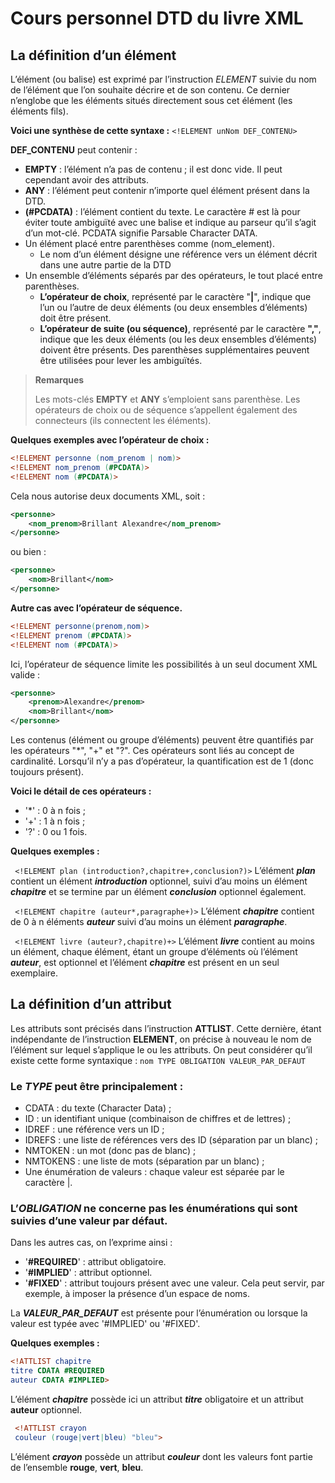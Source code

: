 # Cours personnel DTD du livre XML

## La définition d’un élément

L’élément (ou balise) est exprimé par l’instruction _ELEMENT_ suivie du nom de l’élément
que l’on souhaite décrire et de son contenu. Ce dernier n’englobe que les éléments situés
directement sous cet élément (les éléments fils).

**Voici une synthèse de cette syntaxe :**
`<!ELEMENT unNom DEF_CONTENU>`

**DEF_CONTENU** peut contenir :

 - **EMPTY** : l’élément n’a pas de contenu ; il est donc vide. Il peut cependant avoir des attributs.
 - **ANY** : l’élément peut contenir n’importe quel élément présent dans la DTD.
 - **(#PCDATA)** : l’élément contient du texte. Le caractère # est là pour éviter toute ambiguïté
avec une balise et indique au parseur qu’il s’agit d’un mot-clé. PCDATA signifie
Parsable Character DATA.
 - Un élément placé entre parenthèses comme (nom_element). 
   * Le nom d’un élément désigne une référence vers un élément décrit dans une autre partie de la DTD
 - Un ensemble d’éléments séparés par des opérateurs, le tout placé entre parenthèses.
   * **L’opérateur de choix**, représenté par le caractère "**|**", 
   indique que l’un ou l’autre de deux éléments (ou deux ensembles d’éléments) doit être présent. 
   * **L’opérateur de suite (ou séquence)**, représenté par le caractère **","**, indique que les deux éléments (ou les deux
ensembles d’éléments) doivent être présents. Des parenthèses supplémentaires
peuvent être utilisées pour lever les ambiguïtés.

>**Remarques**
>
>Les mots-clés **EMPTY** et **ANY** s’emploient sans parenthèse. Les opérateurs de choix ou de séquence
>s’appellent également des connecteurs (ils connectent les éléments).

**Quelques exemples avec l’opérateur de choix :**
```dtd
<!ELEMENT personne (nom_prenom | nom)>
<!ELEMENT nom_prenom (#PCDATA)>
<!ELEMENT nom (#PCDATA)>
```
Cela nous autorise deux documents XML, soit :
```xml
<personne>
    <nom_prenom>Brillant Alexandre</nom_prenom>
</personne>
```
ou bien :
```xml
<personne>
    <nom>Brillant</nom>
</personne>
```

**Autre cas avec l’opérateur de séquence.**
```dtd
<!ELEMENT personne(prenom,nom)>
<!ELEMENT prenom (#PCDATA)>
<!ELEMENT nom (#PCDATA)>
```
Ici, l’opérateur de séquence limite les possibilités à un seul document XML valide :
```xml
<personne>
    <prenom>Alexandre</prenom>
    <nom>Brillant</nom>
</personne>
```

Les contenus (élément ou groupe d’éléments) 
peuvent être quantifiés par les opérateurs "*", "+" et "?". 
Ces opérateurs sont liés au concept de cardinalité. 
Lorsqu’il n’y a pas d’opérateur, la quantification est de 1 (donc toujours présent).

**Voici le détail de ces opérateurs :**
 * '*' : 0 à n fois ;
 * '+' : 1 à n fois ;
 * '?' : 0 ou 1 fois.
 
 **Quelques exemples :**
 
` <!ELEMENT plan (introduction?,chapitre+,conclusion?)>`
 L’élément _**plan**_ contient un élément _**introduction**_ optionnel, 
 suivi d’au moins un élément **_chapitre_** 
 et se termine par un élément _**conclusion**_ optionnel également.
 
` <!ELEMENT chapitre (auteur*,paragraphe+)>`
 L’élément **_chapitre_** contient de 0 à n éléments **_auteur_** 
 suivi d’au moins un élément **_paragraphe_**.
 
` <!ELEMENT livre (auteur?,chapitre)+>`
 L’élément **_livre_** contient au moins un élément, 
 chaque élément, étant un groupe d’éléments
 où l’élément _**auteur**_, est optionnel 
 et l’élément **_chapitre_** est présent en un seul exemplaire.
 
 ## La définition d’un attribut
 Les attributs sont précisés dans l’instruction **ATTLIST**. 
 Cette dernière, étant indépendante de l’instruction **ELEMENT**,
 on précise à nouveau le nom de l’élément sur lequel s’applique le ou les attributs. 
 On peut considérer qu’il existe cette forme syntaxique :
 `nom TYPE OBLIGATION VALEUR_PAR_DEFAUT`
 
 ### Le **_TYPE_** peut être principalement :
 * CDATA : du texte (Character Data) ;
 * ID : un identifiant unique (combinaison de chiffres et de lettres) ;
 * IDREF : une référence vers un ID ;
 * IDREFS : une liste de références vers des ID (séparation par un blanc) ;
 * NMTOKEN : un mot (donc pas de blanc) ;
 * NMTOKENS : une liste de mots (séparation par un blanc) ;
 * Une énumération de valeurs : chaque valeur est séparée par le caractère |.
 
 ### L’_**OBLIGATION**_ ne concerne pas les énumérations qui sont suivies d’une valeur par défaut.
 Dans les autres cas, on l’exprime ainsi :
 * '**#REQUIRED**' : attribut obligatoire.
 * '**#IMPLIED**' : attribut optionnel.
 * '**#FIXED**' : attribut toujours présent avec une valeur. Cela peut servir, par exemple, à
 imposer la présence d’un espace de noms.
 
 La _**VALEUR_PAR_DEFAUT**_ est présente pour l’énumération ou lorsque la valeur est typée avec
 '#IMPLIED' ou '#FIXED'.
 
 **Quelques exemples :**
 ```dtd
 <!ATTLIST chapitre
 titre CDATA #REQUIRED
 auteur CDATA #IMPLIED>
 ```
 L’élément **_chapitre_** possède ici un attribut **_titre_** obligatoire 
 et un attribut **auteur** optionnel.
```dtd
 <!ATTLIST crayon
 couleur (rouge|vert|bleu) "bleu">
 ```
 L’élément _**crayon**_ possède un attribut **_couleur_** dont 
 les valeurs font partie de l’ensemble **rouge**, **vert**, **bleu**.